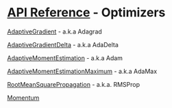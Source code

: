 # [API Reference](../API.md) - Optimizers

[AdaptiveGradient](Optimizers/AdaptiveGradient.md) - a.k.a Adagrad

[AdaptiveGradientDelta](Optimizers/AdaptiveGradientDelta.md) - a.k.a AdaDelta

[AdaptiveMomentEstimation](Optimizers/AdaptiveMomentEstimation.md) - a.k.a Adam

[AdaptiveMomentEstimationMaximum](Optimizers/AdaptiveMomentEstimationMaximum.md) - a.k.a AdaMax

[RootMeanSquarePropagation](Optimizers/RootMeanSquarePropagation.md) - a.k.a. RMSProp

[Momentum](Optimizers/Momentum.md)
